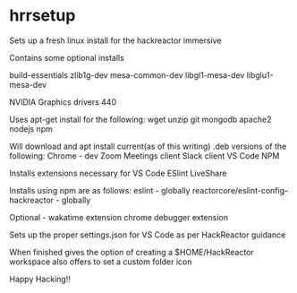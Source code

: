 # hrrsetup
Sets up a fresh linux install for the hackreactor immersive

Contains some optional installs

build-essentials
zlib1g-dev
mesa-common-dev
libgl1-mesa-dev
libglu1-mesa-dev

NVIDIA Graphics drivers 440

Uses apt-get install for the following:
wget
unzip
git
mongodb
apache2
nodejs
npm


Will download and apt install current(as of this writing) .deb versions of the following:
Chrome - dev
Zoom Meetings client
Slack client
VS Code
NPM

Installs extensions necessary for VS Code
ESlint
LiveShare

Installs using npm are as follows:
eslint - globally
reactorcore/eslint-config-hackreactor - globally

Optional -
wakatime extension
chrome debugger extension

Sets up the proper settings.json for VS Code as per HackReactor guidance

When finished gives the option of creating a $HOME/HackReactor workspace
also offers to set a custom folder icon

Happy Hacking!!

